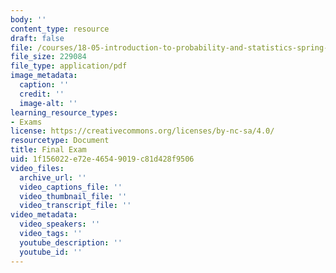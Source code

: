```yaml
---
body: ''
content_type: resource
draft: false
file: /courses/18-05-introduction-to-probability-and-statistics-spring-2022/mit18_05_s22_exam_final.pdf
file_size: 229084
file_type: application/pdf
image_metadata:
  caption: ''
  credit: ''
  image-alt: ''
learning_resource_types:
- Exams
license: https://creativecommons.org/licenses/by-nc-sa/4.0/
resourcetype: Document
title: Final Exam
uid: 1f156022-e72e-4654-9019-c81d428f9506
video_files:
  archive_url: ''
  video_captions_file: ''
  video_thumbnail_file: ''
  video_transcript_file: ''
video_metadata:
  video_speakers: ''
  video_tags: ''
  youtube_description: ''
  youtube_id: ''
---
```

